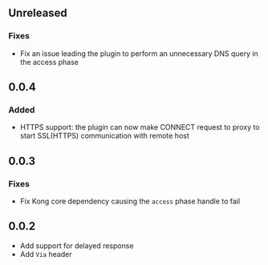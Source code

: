 ## Unreleased

### Fixes

* Fix an issue leading the plugin to perform an unnecessary DNS query in the access phase

## 0.0.4

### Added

* HTTPS support: the plugin can now make CONNECT request to proxy
to start SSL(HTTPS) communication with remote host

## 0.0.3

### Fixes

* Fix Kong core dependency causing the `access` phase handle to fail

## 0.0.2

* Add support for delayed response
* Add `Via` header
